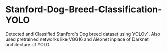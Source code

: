 # Stanford-Dog-Breed-Classification-YOLO
Detected and Classified Stanford's Dog breed dataset using YOLOv1. Also used pretrained networks like VGG16 and Alexnet inplace of Darknet architecture of YOLO.
